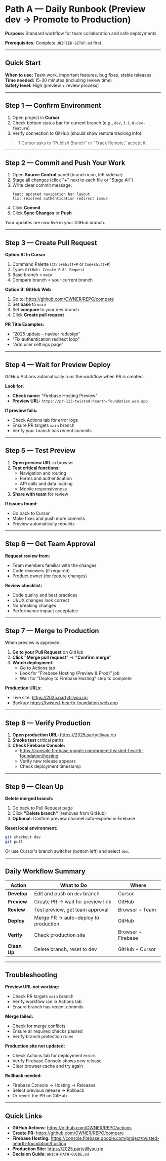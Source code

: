 # Path A — Daily Runbook (Preview dev → Promote to Production)

**Purpose:** Standard workflow for team collaboration and safe deployments.

**Prerequisites:** Complete `UNIFIED-SETUP.md` first.

---

## Quick Start

**When to use:** Team work, important features, bug fixes, stable releases  
**Time needed:** 15-30 minutes (including review time)  
**Safety level:** High (preview + review process)

---

## Step 1 — Confirm Environment

1. Open project in **Cursor**
2. Check bottom status bar for current branch (e.g., `dev`, `3.1.0-dev-feature`)
3. Verify connection to GitHub (should show remote tracking info)

> If Cursor asks to "Publish Branch" or "Track Remote," accept it.

---

## Step 2 — Commit and Push Your Work

1. Open **Source Control** panel (branch icon, left sidebar)
2. Stage all changes (click "+" next to each file or "Stage All")
3. Write clear commit message:
   ```
   feat: updated navigation bar layout
   fix: resolved authentication redirect issue
   ```
4. Click **Commit**
5. Click **Sync Changes** or **Push**

Your updates are now live in your GitHub branch.

---

## Step 3 — Create Pull Request

**Option A: In Cursor**
1. Command Palette (`Ctrl+Shift+P` or `Cmd+Shift+P`)
2. Type: `GitHub: Create Pull Request`
3. Base branch = `main`
4. Compare branch = your current branch

**Option B: GitHub Web**
1. Go to: https://github.com/OWNER/REPO/compare
2. Set **base** to `main`
3. Set **compare** to your dev branch
4. Click **Create pull request**

**PR Title Examples:**
- "2025 update – navbar redesign"
- "Fix authentication redirect loop"
- "Add user settings page"

---

## Step 4 — Wait for Preview Deploy

GitHub Actions automatically runs the workflow when PR is created.

**Look for:**
- **Check name:** "Firebase Hosting Preview"
- **Preview URL:** `https://pr-123-twisted-hearth-foundation.web.app`

**If preview fails:**
- Check Actions tab for error logs
- Ensure PR targets `main` branch
- Verify your branch has recent commits

---

## Step 5 — Test Preview

1. **Open preview URL** in browser
2. **Test critical functions:**
   - Navigation and routing
   - Forms and authentication
   - API calls and data loading
   - Mobile responsiveness
3. **Share with team** for review

**If issues found:**
- Go back to Cursor
- Make fixes and push more commits
- Preview automatically rebuilds

---

## Step 6 — Get Team Approval

**Request review from:**
- Team members familiar with the changes
- Code reviewers (if required)
- Product owner (for feature changes)

**Review checklist:**
- Code quality and best practices
- UI/UX changes look correct
- No breaking changes
- Performance impact acceptable

---

## Step 7 — Merge to Production

When preview is approved:

1. **Go to your Pull Request** on GitHub
2. **Click "Merge pull request"** → **"Confirm merge"**
3. **Watch deployment:**
   - Go to Actions tab
   - Look for "Firebase Hosting (Preview & Prod)" job
   - Wait for "Deploy to Firebase Hosting" step to complete

**Production URLs:**
- Live site: https://2025.partytillyou.rip
- Backup: https://twisted-hearth-foundation.web.app

---

## Step 8 — Verify Production

1. **Open production URL:** https://2025.partytillyou.rip
2. **Smoke test** critical paths
3. **Check Firebase Console:**
   - https://console.firebase.google.com/project/twisted-hearth-foundation/hosting
   - Verify new release appears
   - Check deployment timestamp

---

## Step 9 — Clean Up

**Delete merged branch:**
1. Go back to Pull Request page
2. Click **"Delete branch"** (removes from GitHub)
3. **Optional:** Confirm preview channel auto-expired in Firebase

**Reset local environment:**
```bash
git checkout dev
git pull
```

Or use Cursor's branch switcher (bottom left) and select `dev`.

---

## Daily Workflow Summary

| Action | What to Do | Where |
|--------|------------|-------|
| **Develop** | Edit and push on `dev` branch | Cursor |
| **Preview** | Create PR → wait for preview link | GitHub |
| **Review** | Test preview, get team approval | Browser + Team |
| **Deploy** | Merge PR → auto-deploy to production | GitHub |
| **Verify** | Check production site | Browser + Firebase |
| **Clean Up** | Delete branch, reset to dev | GitHub + Cursor |

---

## Troubleshooting

**Preview URL not working:**
- Check PR targets `main` branch
- Verify workflow ran in Actions tab
- Ensure branch has recent commits

**Merge failed:**
- Check for merge conflicts
- Ensure all required checks passed
- Verify branch protection rules

**Production site not updated:**
- Check Actions tab for deployment errors
- Verify Firebase Console shows new release
- Clear browser cache and try again

**Rollback needed:**
- Firebase Console → Hosting → Releases
- Select previous release → Rollback
- Or revert the PR on GitHub

---

## Quick Links

- **GitHub Actions:** https://github.com/OWNER/REPO/actions
- **Create PR:** https://github.com/OWNER/REPO/compare
- **Firebase Hosting:** https://console.firebase.google.com/project/twisted-hearth-foundation/hosting
- **Production Site:** https://2025.partytillyou.rip
- **Decision Guide:** `WHICH-PATH-GUIDE.md`
